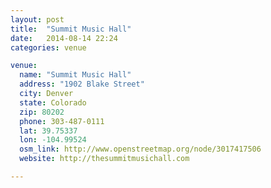 ```yaml
---
layout: post
title:  "Summit Music Hall"
date:   2014-08-14 22:24
categories: venue

venue:
  name: "Summit Music Hall"
  address: "1902 Blake Street"
  city: Denver
  state: Colorado
  zip: 80202
  phone: 303-487-0111
  lat: 39.75337
  lon: -104.99524
  osm_link: http://www.openstreetmap.org/node/3017417506
  website: http://thesummitmusichall.com

---
```

